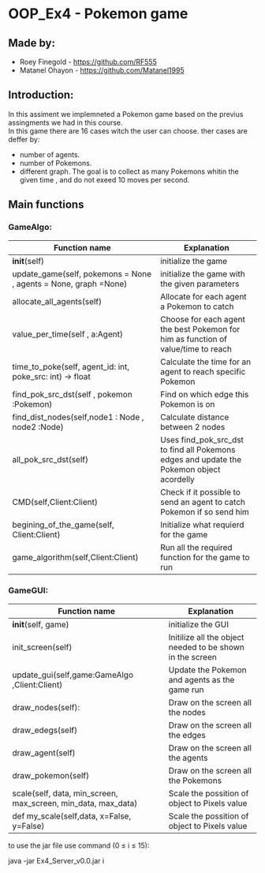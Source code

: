 # OOP_Ex4 - Pokemon game

## Made by:
* Roey Finegold -  https://github.com/RF555 <br />
* Matanel Ohayon - https://github.com/Matanel1995 <br />
## Introduction:          
In this assiment we implemneted a Pokemon game based on the previus assingments we had in this course.</br>
In this game there are 16 cases witch the user can choose.
ther cases are deffer by:
* number of agents.
* number of Pokemons.
* different graph.
The goal is to collect as many Pokemons whitin the given time , and do not exeed 10 moves per second. </br>


## Main functions
### GameAlgo:
| Function name | Explanation |
| ------------- | ------------- |
| __init__(self) | initialize the game | 
| update_game(self, pokemons = None , agents = None, graph =None) | initialize the game with the given parameters|
| allocate_all_agents(self) | Allocate for each agent a Pokemon to catch |
| value_per_time(self , a:Agent) | Choose for each agent the best Pokemon for him  as function of value/time to reach|
| time_to_poke(self, agent_id: int, poke_src: int) -> float | Calculate the time for an agent to reach specific Pokemon |
| find_pok_src_dst(self , pokemon :Pokemon) | Find on which edge this Pokemon is on |
| find_dist_nodes(self,node1 : Node , node2 :Node) | Calculate distance between 2 nodes |
| all_pok_src_dst(self) | Uses find_pok_src_dst to find all Pokemons edges and update the Pokemon object acordelly |
| CMD(self,Client:Client) | Check if it possible to send an agent to catch Pokemon if so send him|
| begining_of_the_game(self, Client:Client) | Initialize what requierd for the game  |
| game_algorithm(self,Client:Client) | Run all the required function for the game to run | 


### GameGUI:
| Function name | Explanation |
| ------------- | ------------- |
| __init__(self, game) | initialize the GUI |
| init_screen(self) | Initilize all the object needed to be shown in the screen |
| update_gui(self,game:GameAlgo ,Client:Client) | Update the Pokemon and agents as the game run |
| draw_nodes(self): | Draw on the screen all the nodes |
| draw_edegs(self) | Draw on the screen all the edges |
| draw_agent(self) | Draw on the screen all the agents |
| draw_pokemon(self) | Draw on the screen all the Pokemons |
| scale(self, data, min_screen, max_screen, min_data, max_data) | Scale the possition of object to Pixels value |
| def my_scale(self,data, x=False, y=False) | Scale the possition of object to Pixels value |



to use the jar file use command (0 &le; i &le; 15):

java -jar Ex4_Server_v0.0.jar i

